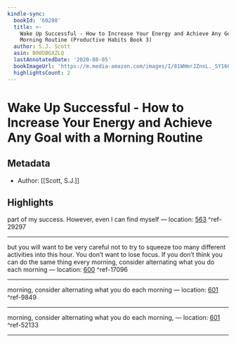 ```yaml
---
kindle-sync:
  bookId: '60280'
  title: >-
    Wake Up Successful - How to Increase Your Energy and Achieve Any Goal with a
    Morning Routine (Productive Habits Book 3)
  author: S.J. Scott
  asin: B00DBGXZLQ
  lastAnnotatedDate: '2020-08-05'
  bookImageUrl: 'https://m.media-amazon.com/images/I/81WHmrJZnxL._SY160.jpg'
  highlightsCount: 2
---
```

# Wake Up Successful - How to Increase Your Energy and Achieve Any Goal with a Morning Routine
## Metadata
* Author: [[Scott, S.J.]]

## Highlights
part of my success. However, even I can find myself — location: [563]() ^ref-29297

---
but you will want to be very careful not to try to squeeze too many different activities into this hour. You don’t want to lose focus. If you don’t think you can do the same thing every morning, consider alternating what you do each morning — location: [600]() ^ref-17096

---
morning, consider alternating what you do each morning — location: [601]() ^ref-9849

---

morning, consider alternating what you do each morning, — location: [601](kindle://book?action=open&asin=B00DBGXZLQ&location=601) ^ref-52133

---
